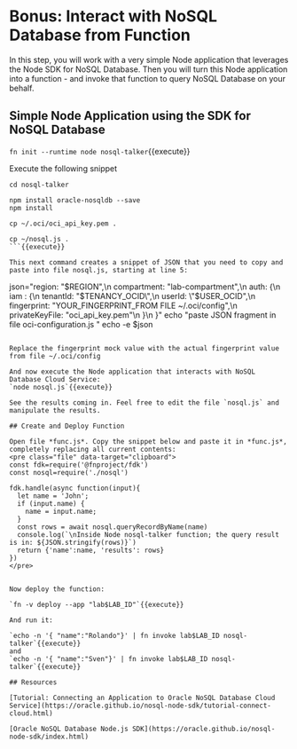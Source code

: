 # Bonus: Interact with NoSQL Database from Function
In this step, you will work with a very simple Node application that leverages the Node SDK for NoSQL Database. Then you will turn this Node application into a function - and invoke that function to query NoSQL Database on your behalf.

## Simple Node Application using the SDK for NoSQL Database

`fn init --runtime node nosql-talker`{{execute}}

Execute the following snippet
```
cd nosql-talker

npm install oracle-nosqldb --save
npm install

cp ~/.oci/oci_api_key.pem .

cp ~/nosql.js .
```{{execute}}

This next command creates a snippet of JSON that you need to copy and paste into file nosql.js, starting at line 5:
```
json="region: \"$REGION\",\n
compartment: \"lab-compartment\",\n 
auth: {\n
    iam : {\n
        tenantId: \"$TENANCY_OCID\",\n
        userId: \"$USER_OCID\",\n
        fingerprint: \"YOUR_FINGERPRINT_FROM FILE ~/.oci/config\",\n
        privateKeyFile: \"oci_api_key.pem\"\n
    }\n
}"
echo "paste JSON fragment in file oci-configuration.js "
echo -e $json
```{{execute}

Replace the fingerprint mock value with the actual fingerprint value from file ~/.oci/config

And now execute the Node application that interacts with NoSQL Database Cloud Service:
`node nosql.js`{{execute}}

See the results coming in. Feel free to edit the file `nosql.js` and manipulate the results.

## Create and Deploy Function

Open file *func.js*. Copy the snippet below and paste it in *func.js*, completely replacing all current contents:
<pre class="file" data-target="clipboard">
const fdk=require('@fnproject/fdk')
const nosql=require('./nosql')

fdk.handle(async function(input){
  let name = 'John';
  if (input.name) {
    name = input.name;
  }
  const rows = await nosql.queryRecordByName(name)
  console.log(`\nInside Node nosql-talker function; the query result is in: ${JSON.stringify(rows)}`)
  return {'name':name, 'results': rows}
})
</pre>


Now deploy the function:

`fn -v deploy --app "lab$LAB_ID"`{{execute}}

And run it:

`echo -n '{ "name":"Rolando"}' | fn invoke lab$LAB_ID nosql-talker`{{execute}}
and
`echo -n '{ "name":"Sven"}' | fn invoke lab$LAB_ID nosql-talker`{{execute}}

## Resources

[Tutorial: Connecting an Application to Oracle NoSQL Database Cloud Service](https://oracle.github.io/nosql-node-sdk/tutorial-connect-cloud.html)

[Oracle NoSQL Database Node.js SDK](https://oracle.github.io/nosql-node-sdk/index.html)

